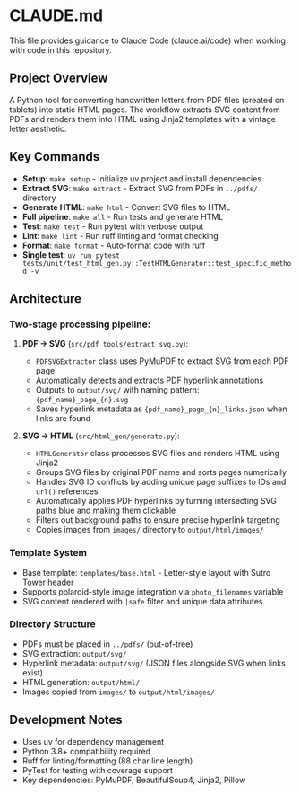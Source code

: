# CLAUDE.md

This file provides guidance to Claude Code (claude.ai/code) when working with code in this repository.

## Project Overview

A Python tool for converting handwritten letters from PDF files (created on tablets) into static HTML pages. The workflow extracts SVG content from PDFs and renders them into HTML using Jinja2 templates with a vintage letter aesthetic.

## Key Commands

- **Setup**: `make setup` - Initialize uv project and install dependencies
- **Extract SVG**: `make extract` - Extract SVG from PDFs in `../pdfs/` directory
- **Generate HTML**: `make html` - Convert SVG files to HTML 
- **Full pipeline**: `make all` - Run tests and generate HTML
- **Test**: `make test` - Run pytest with verbose output
- **Lint**: `make lint` - Run ruff linting and format checking
- **Format**: `make format` - Auto-format code with ruff
- **Single test**: `uv run pytest tests/unit/test_html_gen.py::TestHTMLGenerator::test_specific_method -v`

## Architecture

### Two-stage processing pipeline:

1. **PDF → SVG** (`src/pdf_tools/extract_svg.py`):
   - `PDFSVGExtractor` class uses PyMuPDF to extract SVG from each PDF page
   - Automatically detects and extracts PDF hyperlink annotations
   - Outputs to `output/svg/` with naming pattern: `{pdf_name}_page_{n}.svg`
   - Saves hyperlink metadata as `{pdf_name}_page_{n}_links.json` when links are found

2. **SVG → HTML** (`src/html_gen/generate.py`):
   - `HTMLGenerator` class processes SVG files and renders HTML using Jinja2
   - Groups SVG files by original PDF name and sorts pages numerically
   - Handles SVG ID conflicts by adding unique page suffixes to IDs and `url()` references
   - Automatically applies PDF hyperlinks by turning intersecting SVG paths blue and making them clickable
   - Filters out background paths to ensure precise hyperlink targeting
   - Copies images from `images/` directory to `output/html/images/`

### Template System

- Base template: `templates/base.html` - Letter-style layout with Sutro Tower header
- Supports polaroid-style image integration via `photo_filenames` variable
- SVG content rendered with `|safe` filter and unique data attributes

### Directory Structure

- PDFs must be placed in `../pdfs/` (out-of-tree)
- SVG extraction: `output/svg/`
- Hyperlink metadata: `output/svg/` (JSON files alongside SVG when links exist)
- HTML generation: `output/html/`
- Images copied from `images/` to `output/html/images/`

## Development Notes

- Uses uv for dependency management
- Python 3.8+ compatibility required
- Ruff for linting/formatting (88 char line length)
- PyTest for testing with coverage support
- Key dependencies: PyMuPDF, BeautifulSoup4, Jinja2, Pillow